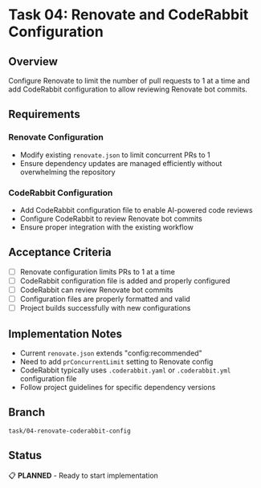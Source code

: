 # Task 04: Renovate and CodeRabbit Configuration

## Overview
Configure Renovate to limit the number of pull requests to 1 at a time and add CodeRabbit configuration to allow reviewing Renovate bot commits.

## Requirements

### Renovate Configuration
- Modify existing `renovate.json` to limit concurrent PRs to 1
- Ensure dependency updates are managed efficiently without overwhelming the repository

### CodeRabbit Configuration
- Add CodeRabbit configuration file to enable AI-powered code reviews
- Configure CodeRabbit to review Renovate bot commits
- Ensure proper integration with the existing workflow

## Acceptance Criteria

- [ ] Renovate configuration limits PRs to 1 at a time
- [ ] CodeRabbit configuration file is added and properly configured
- [ ] CodeRabbit can review Renovate bot commits
- [ ] Configuration files are properly formatted and valid
- [ ] Project builds successfully with new configurations

## Implementation Notes

- Current `renovate.json` extends "config:recommended"
- Need to add `prConcurrentLimit` setting to Renovate config
- CodeRabbit typically uses `.coderabbit.yaml` or `.coderabbit.yml` configuration file
- Follow project guidelines for specific dependency versions

## Branch
`task/04-renovate-coderabbit-config`

## Status
📋 **PLANNED** - Ready to start implementation
